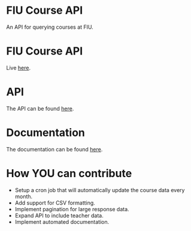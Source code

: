 # FIU Course API
An API for querying courses at FIU.

# FIU Course API
Live [here](https://fiu-course-api.herokuapp.com/).
# API
The API can be found [here](https://fiu-course-api.herokuapp.com/api).

# Documentation
The documentation can be found [here](https://fiu-course-api.herokuapp.com/documentation).

# How YOU can contribute
- Setup a cron job that will automatically update the course data every month.
- Add support for CSV formatting.
- Implement pagination for large response data.
- Expand API to include teacher data.
- Implement automated documentation.

